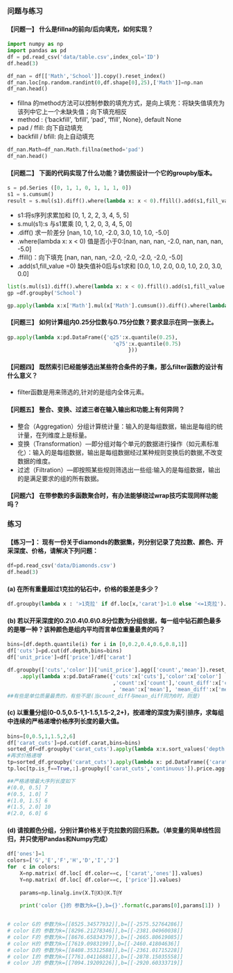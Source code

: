 ### 问题与练习
#### 【问题一】 什么是fillna的前向/后向填充，如何实现？

```python
import numpy as np
import pandas as pd
df = pd.read_csv('data/table.csv',index_col='ID')
df.head(3)
```

```python
df_nan = df[['Math','School']].copy().reset_index()
df_nan.loc[np.random.randint(0,df.shape[0],25),['Math']]=np.nan
df_nan.head()
```

- fillna 的method方法可以控制参数的填充方式，是向上填充：将缺失值填充为该列中它上一个未缺失值；向下填充相反
- method : {‘backfill', ‘bfill', ‘pad', ‘ffill', None}, default None
- pad / ffill: 向下自动填充
- backfill / bfill: 向上自动填充

```python
df_nan.Math=df_nan.Math.fillna(method='pad')
df_nan.head()
```

#### 【问题二】 下面的代码实现了什么功能？请仿照设计一个它的groupby版本。

```python
s = pd.Series ([0, 1, 1, 0, 1, 1, 1, 0])
s1 = s.cumsum()
result = s.mul(s1).diff().where(lambda x: x < 0).ffill().add(s1,fill_value =0)
```

- s1:将s序列求累加和  [0, 1, 2, 2, 3, 4, 5, 5]
- s.mul(s1):s 与s1累乘  [0, 1, 2, 0, 3, 4, 5, 0]
- .diff() 求一阶差分 [nan, 1.0, 1.0, -2.0, 3.0, 1.0, 1.0, -5.0]
- .where(lambda x: x < 0) 值是否小于0:[nan, nan, nan, -2.0, nan, nan, nan, -5.0]
- .ffill()：向下填充 [nan, nan, nan, -2.0, -2.0, -2.0, -2.0, -5.0]
- .add(s1,fill_value =0) 缺失值补0后与s1求和 [0.0, 1.0, 2.0, 0.0, 1.0, 2.0, 3.0, 0.0]

```python
list(s.mul(s1).diff().where(lambda x: x < 0).ffill().add(s1,fill_value =0))
gp =df.groupby('School')
```

```python
gp.apply(lambda x:x['Math'].mul(x['Math'].cumsum()).diff().where(lambda m: m < 0).ffill().add(x['Math'].cumsum(),fill_value =0))
```

#### 【问题三】 如何计算组内0.25分位数与0.75分位数？要求显示在同一张表上。

```python
gp.apply(lambda x:pd.DataFrame({'q25':x.quantile(0.25),
                                  'q75':x.quantile(0.75)
                                       }))
```

#### 【问题四】 既然索引已经能够选出某些符合条件的子集，那么filter函数的设计有什么意义？


-  filter函数是用来筛选的,针对的是组内全体元素。


#### 【问题五】 整合、变换、过滤三者在输入输出和功能上有何异同？


- 整合（Aggregation）分组计算统计量：输入的是每组数据，输出是每组的统计量，在列维度上是标量。
- 变换（Transformation）—即分组对每个单元的数据进行操作（如元素标准化）：输入的是每组数据，输出是每组数据经过某种规则变换后的数据,不改变数据的维度。
- 过滤（Filtration）—即按照某些规则筛选出一些组:输入的是每组数据，输出的是满足要求的组的所有数据。


#### 【问题六】 在带参数的多函数聚合时，有办法能够绕过wrap技巧实现同样功能吗？


###  练习
#### 【练习一】： 现有一份关于diamonds的数据集，列分别记录了克拉数、颜色、开采深度、价格，请解决下列问题：

```python
df=pd.read_csv('data/Diamonds.csv')
df.head(3)
```

#### (a) 在所有重量超过1克拉的钻石中，价格的极差是多少？

```python
df.groupby(lambda x : '>1克拉' if df.loc[x,'carat']>1.0 else '<=1克拉').carat.agg(lambda x:x.max()-x.min())
```

#### (b) 若以开采深度的0.2\0.4\0.6\0.8分位数为分组依据，每一组中钻石颜色最多的是哪一种？该种颜色是组内平均而言单位重量最贵的吗？

```python
bins=[df.depth.quantile(i) for i in [0,0.2,0.4,0.6,0.8,1]]
df['cuts']=pd.cut(df.depth,bins=bins)
df['unit_price']=df['price']/df['carat']
```

```python
df.groupby(['cuts','color'])['unit_price'].agg(['count','mean']).reset_index().groupby('cuts')\
    .apply(lambda x:pd.DataFrame({'cuts':x['cuts'],'color':x['color']
                                  ,'count':x['count'],'count_diff':x['count']-x['count'].max()
                                  , 'mean':x['mean'], 'mean_diff':x['mean']-x['mean'].max()})).sort_values(by='count_diff',ascending=False)
##有些是单位质量最贵的，有些不是(当count_diff与mean_diff同为0时，则是)

```

#### (c) 以重量分组(0-0.5,0.5-1,1-1.5,1.5-2,2+)，按递增的深度为索引排序，求每组中连续的严格递增价格序列长度的最大值。

```python
bins=[0,0.5,1,1.5,2,6]
df['carat_cuts']=pd.cut(df.carat,bins=bins)
sorted_df=df.groupby('carat_cuts').apply(lambda x:x.sort_values('depth')).reset_index(drop=True)
#再求价格递增
tp=sorted_df.groupby('carat_cuts').apply(lambda x: pd.DataFrame({'carat_cuts':x['carat_cuts'],'price':x['price'],'is_f':x['price'].diff()>0,'continuous':((x['price'].diff()>0)!=(x['price'].diff()>0).shift()).cumsum()} ))
tp.loc[tp.is_f==True,:].groupby(['carat_cuts','continuous']).price.agg(['count']).reset_index().groupby('carat_cuts').max()

##严格递增最大序列长度如下
#(0.0, 0.5]	7
#(0.5, 1.0]	7
#(1.0, 1.5]	6
#(1.5, 2.0]	10
#(2.0, 6.0]	6

```

#### (d) 请按颜色分组，分别计算价格关于克拉数的回归系数。（单变量的简单线性回归，并只使用Pandas和Numpy完成）

```python
df['ones']=1
colors=['G','E','F','H','D','I','J']
for  c in colors:
    X=np.matrix( df.loc[ df.color==c, ['carat','ones']].values)
    Y=np.matrix( df.loc[ df.color==c, ['price']].values)
                    
    params=np.linalg.inv(X.T@X)@X.T@Y
    
    print('color {}的 参数为k={},b={}'.format(c,params[0],params[1]) )


# color G的 参数为k=[[8525.34577932]],b=[[-2575.52764286]]
# color E的 参数为k=[[8296.21278346]],b=[[-2381.04960038]]
# color F的 参数为k=[[8676.65834379]],b=[[-2665.80619085]]
# color H的 参数为k=[[7619.0983199]],b=[[-2460.41804636]]
# color D的 参数为k=[[8408.35312588]],b=[[-2361.01715228]]
# color I的 参数为k=[[7761.04116881]],b=[[-2878.15035558]]
# color J的 参数为k=[[7094.19209226]],b=[[-2920.60333719]]
```







